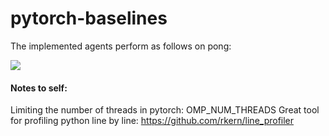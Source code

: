# pytorch-baselines

The implemented agents perform as follows on pong:

![]('pong-results.png')


#### Notes to self:
Limiting the number of threads in pytorch: OMP_NUM_THREADS
Great tool for profiling python line by line: https://github.com/rkern/line_profiler

